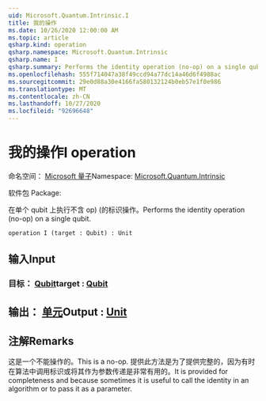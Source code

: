 ```yaml
---
uid: Microsoft.Quantum.Intrinsic.I
title: 我的操作
ms.date: 10/26/2020 12:00:00 AM
ms.topic: article
qsharp.kind: operation
qsharp.namespace: Microsoft.Quantum.Intrinsic
qsharp.name: I
qsharp.summary: Performs the identity operation (no-op) on a single qubit.
ms.openlocfilehash: 555f714047a38f49ccd94a77dc14a46d6f4988ac
ms.sourcegitcommit: 29e0d88a30e4166fa580132124b0eb57e1f0e986
ms.translationtype: MT
ms.contentlocale: zh-CN
ms.lasthandoff: 10/27/2020
ms.locfileid: "92696648"
---
```

# <a name="i-operation"></a><span data-ttu-id="90295-102">我的操作</span><span class="sxs-lookup"><span data-stu-id="90295-102">I operation</span></span>

<span data-ttu-id="90295-103">命名空间： [Microsoft 量子](xref:Microsoft.Quantum.Intrinsic)</span><span class="sxs-lookup"><span data-stu-id="90295-103">Namespace: [Microsoft.Quantum.Intrinsic](xref:Microsoft.Quantum.Intrinsic)</span></span>

<span data-ttu-id="90295-104">软件包 [](https://nuget.org/packages/)</span><span class="sxs-lookup"><span data-stu-id="90295-104">Package: [](https://nuget.org/packages/)</span></span>


<span data-ttu-id="90295-105">在单个 qubit 上执行不含 op)  (的标识操作。</span><span class="sxs-lookup"><span data-stu-id="90295-105">Performs the identity operation (no-op) on a single qubit.</span></span>

```qsharp
operation I (target : Qubit) : Unit
```


## <a name="input"></a><span data-ttu-id="90295-106">输入</span><span class="sxs-lookup"><span data-stu-id="90295-106">Input</span></span>

### <a name="target--qubit"></a><span data-ttu-id="90295-107">目标： [Qubit](xref:microsoft.quantum.lang-ref.qubit)</span><span class="sxs-lookup"><span data-stu-id="90295-107">target : [Qubit](xref:microsoft.quantum.lang-ref.qubit)</span></span>





## <a name="output--unit"></a><span data-ttu-id="90295-108">输出： [单元](xref:microsoft.quantum.lang-ref.unit)</span><span class="sxs-lookup"><span data-stu-id="90295-108">Output : [Unit](xref:microsoft.quantum.lang-ref.unit)</span></span>



## <a name="remarks"></a><span data-ttu-id="90295-109">注解</span><span class="sxs-lookup"><span data-stu-id="90295-109">Remarks</span></span>

<span data-ttu-id="90295-110">这是一个不能操作的。</span><span class="sxs-lookup"><span data-stu-id="90295-110">This is a no-op.</span></span> <span data-ttu-id="90295-111">提供此方法是为了提供完整的，因为有时在算法中调用标识或将其作为参数传递是非常有用的。</span><span class="sxs-lookup"><span data-stu-id="90295-111">It is provided for completeness and because sometimes it is useful to call the identity in an algorithm or to pass it as a parameter.</span></span>